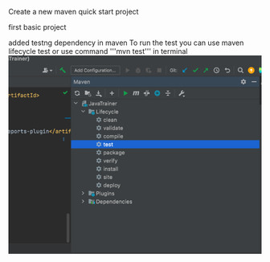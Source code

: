 
Create a new maven quick start project

first basic project


added testng dependency in maven
To run the test you can use maven lifecycle test or use command
  '''mvn test'''
in terminal 
![img.png](img.png)